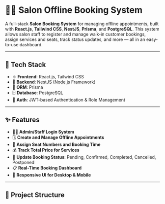 # 💇‍♂️ Salon Offline Booking System

A full-stack **Salon Booking System** for managing offline appointments, built with **React.js**, **Tailwind CSS**, **NestJS**, **Prisma**, and **PostgreSQL**. This system allows salon staff to register and manage walk-in customer bookings, assign services and seats, track status updates, and more — all in an easy-to-use dashboard.

---

## 🔧 Tech Stack

- ⚛️ **Frontend**: React.js, Tailwind CSS
- 🚀 **Backend**: NestJS (Node.js Framework)
- 🧩 **ORM**: Prisma
- 🗄️ **Database**: PostgreSQL
- 🔐 **Auth**: JWT-based Authentication & Role Management

---

## ✨ Features

- 🧑‍💼 **Admin/Staff Login System**
- 🗓️ **Create and Manage Offline Appointments**
- 💺 **Assign Seat Numbers and Booking Time**
- 💰 **Track Total Price for Services**
- 🔁 **Update Booking Status**: Pending, Confirmed, Completed, Cancelled, Postponed
- 📋 **Real-Time Booking Dashboard**
- 📱 **Responsive UI for Desktop & Mobile**

---

## 📂 Project Structure

